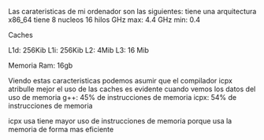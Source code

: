  Las carateristicas de mi ordenador son las siguientes:
 tiene una arquitectura x86_64
 tiene 8 nucleos 16 hilos 
 GHz max: 4.4
 GHz min: 0.4
 
 Caches
 
 L1d: 256Kib
 L1i: 256Kib
 L2: 4Mib
 L3: 16 Mib
 
 Memoria Ram: 16gb 
 
 Viendo estas caracteristicas podemos asumir que el compilador icpx atribulle mejor el uso de 
 las caches es evidente cuando vemos los datos del uso de memoria
 g++: 45% de instrucciones de memoria
icpx: 54% de instrucciones de memoria

icpx usa tiene mayor uso de instrucciones de memoria porque usa la memoria de forma mas eficiente
 
